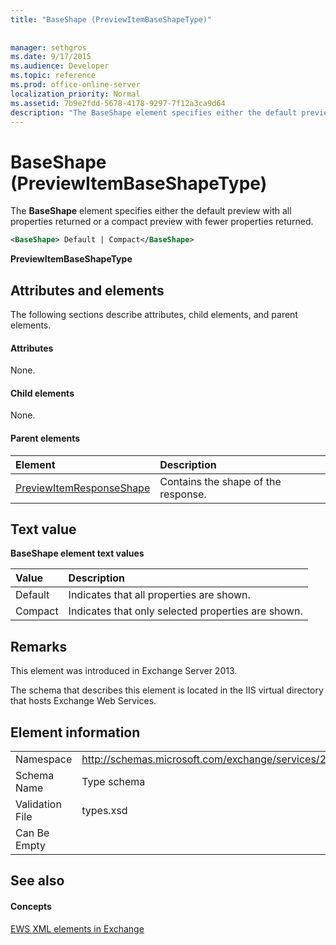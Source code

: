 ```yaml
---
title: "BaseShape (PreviewItemBaseShapeType)"
 
 
manager: sethgros
ms.date: 9/17/2015
ms.audience: Developer
ms.topic: reference
ms.prod: office-online-server
localization_priority: Normal
ms.assetid: 7b9e2fdd-5678-4178-9297-7f12a3ca9d64
description: "The BaseShape element specifies either the default preview with all properties returned or a compact preview with fewer properties returned."
---
```


# BaseShape (PreviewItemBaseShapeType)

The **BaseShape** element specifies either the default preview with all properties returned or a compact preview with fewer properties returned. 
  
```XML
<BaseShape> Default | Compact</BaseShape>
```

 **PreviewItemBaseShapeType**
## Attributes and elements

The following sections describe attributes, child elements, and parent elements.
  
#### Attributes

None.
  
#### Child elements

None.
  
#### Parent elements

|**Element**|**Description**|
|:-----|:-----|
|[PreviewItemResponseShape](previewitemresponseshape.md) <br/> |Contains the shape of the response.  <br/> |
   
## Text value

**BaseShape element text values**

|**Value**|**Description**|
|:-----|:-----|
|Default  <br/> |Indicates that all properties are shown.  <br/> |
|Compact  <br/> |Indicates that only selected properties are shown.  <br/> |
   
## Remarks

This element was introduced in Exchange Server 2013.
  
The schema that describes this element is located in the IIS virtual directory that hosts Exchange Web Services.
  
## Element information

|||
|:-----|:-----|
|Namespace  <br/> |http://schemas.microsoft.com/exchange/services/2006/types  <br/> |
|Schema Name  <br/> |Type schema  <br/> |
|Validation File  <br/> |types.xsd  <br/> |
|Can Be Empty  <br/> ||
   
## See also

#### Concepts

[EWS XML elements in Exchange](ews-xml-elements-in-exchange.md)

